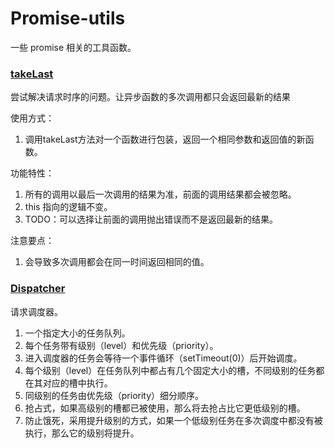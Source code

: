 # Promise-utils
一些 promise 相关的工具函数。

### [takeLast](./src/take-last.ts)
尝试解决请求时序的问题。让异步函数的多次调用都只会返回最新的结果

使用方式：
1. 调用takeLast方法对一个函数进行包装，返回一个相同参数和返回值的新函数。

功能特性：
1. 所有的调用以最后一次调用的结果为准，前面的调用结果都会被忽略。
2. this 指向的逻辑不变。
3. TODO：可以选择让前面的调用抛出错误而不是返回最新的结果。

注意要点：
1. 会导致多次调用都会在同一时间返回相同的值。

### [Dispatcher](./src/request-dispatcher.ts)

请求调度器。

1. 一个指定大小的任务队列。
2. 每个任务带有级别（level）和优先级（priority）。
3. 进入调度器的任务会等待一个事件循环（setTimeout(0)）后开始调度。
4. 每个级别（level）在任务队列中都占有几个固定大小的槽，不同级别的任务都在其对应的槽中执行。
5. 同级别的任务由优先级（priority）细分顺序。
6. 抢占式，如果高级别的槽都已被使用，那么将去抢占比它更低级别的槽。
7. 防止饿死，采用提升级别的方式，如果一个低级别任务在多次调度中都没有被执行，那么它的级别将提升。
